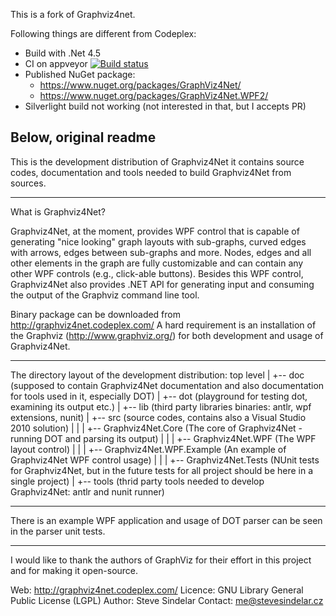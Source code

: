 ﻿This is a fork of Graphviz4net.

Following things are different from Codeplex:
* Build with .Net 4.5
* CI on appveyor [![Build status](https://ci.appveyor.com/api/projects/status/5enovot8rf7v8y7i?svg=true)](https://ci.appveyor.com/project/tomap/graphviz4net)
* Published NuGet package:
  * https://www.nuget.org/packages/GraphViz4Net/
  * https://www.nuget.org/packages/GraphViz4Net.WPF2/
* Silverlight build not working (not interested in that, but I accepts PR)

Below, original readme
-------------------------------------------

This is the development distribution of Graphviz4Net it contains source codes, 
documentation and tools needed to build Graphviz4Net from sources.

-------------------------------------------
What is Graphviz4Net?

Graphviz4Net, at the moment, provides WPF control that is capable of 
generating "nice looking" graph layouts with sub-graphs, curved edges 
with arrows, edges between sub-graphs and more. 
Nodes, edges and all other elements in the graph are fully customizable and 
can contain any other WPF controls (e.g., click-able buttons). 
Besides this WPF control, Graphviz4Net also provides .NET API for 
generating input and consuming the output of the Graphviz command line tool. 
	
Binary package can be downloaded from http://graphviz4net.codeplex.com/
A hard requirement is an installation of the Graphviz (http://www.graphviz.org/) 
for both development and usage of Graphviz4Net.


-------------------------------------------
The directory layout of the development distribution:
top level
  |
  +-- doc (supposed to contain Graphviz4Net documentation and also documentation for tools used in it, especially DOT)
  |
  +-- dot (playground for testing dot, examining its output etc.)
  |
  +-- lib (third party libraries binaries: antlr, wpf extensions, nunit)
  |
  +-- src (source codes, contains also a Visual Studio 2010 solution)
  |    |
  |    +-- Graphviz4Net.Core (The core of Graphviz4Net - running DOT and parsing its output)
  |    |
  |    +-- Graphviz4Net.WPF (The WPF layout control)
  |    |
  |    +-- Graphviz4Net.WPF.Example (An example of Graphviz4Net WPF control usage)
  |    |
  |    +-- Graphviz4Net.Tests (NUnit tests for Graphviz4Net, but in the future tests for all project should be here in a single project)
  |
  +-- tools (thrid party tools needed to develop Graphviz4Net: antlr and nunit runner)

-------------------------------------------
There is an example WPF application and usage of DOT parser 
can be seen in the parser unit tests.

-------------------------------------------
I would like to thank the authors of GraphViz for their effort in 
this project and for making it open-source.

Web: http://graphviz4net.codeplex.com/
Licence: GNU Library General Public License (LGPL) 
Author: Steve Sindelar
Contact: me@stevesindelar.cz

